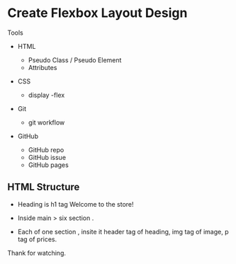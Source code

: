 # Create Flexbox Layout Design

Tools

- HTML
  - Pseudo Class / Pseudo Element
  - Attributes

- CSS
  - display -flex

- Git
  - git workflow

- GitHub
  - GitHub repo
  - GitHub issue
  - GitHub pages

## HTML Structure

- Heading is h1 tag Welcome to the store!

- Inside main > six section .

- Each of one section , insite it header tag of heading, img tag of image, p tag of prices.

Thank for watching.